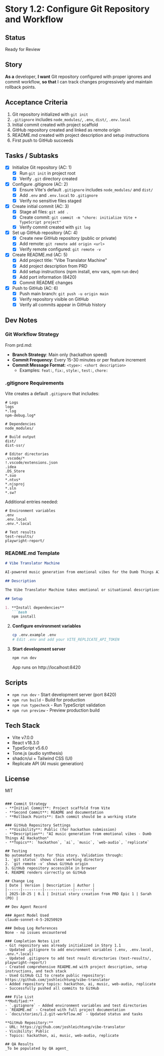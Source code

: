 # Story 1.2: Configure Git Repository and Workflow

## Status
Ready for Review

## Story
**As a** developer,
**I want** Git repository configured with proper ignores and commit workflow,
**so that** I can track changes progressively and maintain rollback points.

## Acceptance Criteria
1. Git repository initialized with `git init`
2. `.gitignore` includes `node_modules/`, `.env`, `dist/`, `.env.local`
3. Initial commit created with project scaffold
4. GitHub repository created and linked as remote origin
5. README.md created with project description and setup instructions
6. First push to GitHub succeeds

## Tasks / Subtasks
- [x] Initialize Git repository (AC: 1)
  - [x] Run `git init` in project root
  - [x] Verify `.git` directory created
- [x] Configure .gitignore (AC: 2)
  - [x] Ensure Vite's default `.gitignore` includes `node_modules/` and `dist/`
  - [x] Add `.env` and `.env.local` to `.gitignore`
  - [x] Verify no sensitive files staged
- [x] Create initial commit (AC: 3)
  - [x] Stage all files: `git add .`
  - [x] Create commit: `git commit -m "chore: initialize Vite + TypeScript project"`
  - [x] Verify commit created with `git log`
- [x] Set up GitHub repository (AC: 4)
  - [x] Create new GitHub repository (public or private)
  - [x] Add remote: `git remote add origin <url>`
  - [x] Verify remote configured: `git remote -v`
- [x] Create README.md (AC: 5)
  - [x] Add project title: "Vibe Translator Machine"
  - [x] Add project description from PRD
  - [x] Add setup instructions (npm install, env vars, npm run dev)
  - [x] Add port information (8420)
  - [x] Commit README changes
- [x] Push to GitHub (AC: 6)
  - [x] Push main branch: `git push -u origin main`
  - [x] Verify repository visible on GitHub
  - [x] Verify all commits appear in GitHub history

## Dev Notes

### Git Workflow Strategy
From prd.md:
- **Branch Strategy**: Main only (hackathon speed)
- **Commit Frequency**: Every 15-30 minutes or per feature increment
- **Commit Message Format**: `<type>: <short description>`
  - Examples: `feat:`, `fix:`, `style:`, `test:`, `chore:`

### .gitignore Requirements
Vite creates a default `.gitignore` that includes:
```
# Logs
logs
*.log
npm-debug.log*

# Dependencies
node_modules/

# Build output
dist/
dist-ssr/

# Editor directories
.vscode/*
!.vscode/extensions.json
.idea
.DS_Store
*.suo
*.ntvs*
*.njsproj
*.sln
*.sw?
```

Additional entries needed:
```
# Environment variables
.env
.env.local
.env.*.local

# Test results
test-results/
playwright-report/
```

### README.md Template
```markdown
# Vibe Translator Machine

AI-powered music generation from emotional vibes for the Dumb Things AI Hackathon.

## Description

The Vibe Translator Machine takes emotional or situational descriptions and translates them into playable music using Replicate's MusicGen-Chord AI model. It combines AI-generated chord progressions with Tone.js synthesis for an interactive jamming experience.

## Setup

1. **Install dependencies**
   ```bash
   npm install
   ```

2. **Configure environment variables**
   ```bash
   cp .env.example .env
   # Edit .env and add your VITE_REPLICATE_API_TOKEN
   ```

3. **Start development server**
   ```bash
   npm run dev
   ```

   App runs on http://localhost:8420

## Scripts

- `npm run dev` - Start development server (port 8420)
- `npm run build` - Build for production
- `npm run typecheck` - Run TypeScript validation
- `npm run preview` - Preview production build

## Tech Stack

- Vite v7.0.0
- React v18.3.0
- TypeScript v5.6.0
- Tone.js (audio synthesis)
- shadcn/ui + Tailwind CSS (UI)
- Replicate API (AI music generation)

## License

MIT
```

### Commit Strategy
- **Initial Commit**: Project scaffold from Vite
- **Second Commit**: README and documentation
- **Rollback Points**: Each commit should be a working state

### GitHub Repository Settings
- **Visibility**: Public (for hackathon submission)
- **Description**: "AI music generation from emotional vibes - Dumb Things AI Hackathon"
- **Topics**: `hackathon`, `ai`, `music`, `web-audio`, `replicate`

## Testing
No automated tests for this story. Validation through:
1. `git status` shows clean working directory
2. `git remote -v` shows GitHub origin
3. GitHub repository accessible in browser
4. README renders correctly on GitHub

## Change Log
| Date | Version | Description | Author |
|------|---------|-------------|--------|
| 2025-10-25 | 0.1 | Initial story creation from PRD Epic 1 | Sarah (PO) |

## Dev Agent Record

### Agent Model Used
claude-sonnet-4-5-20250929

### Debug Log References
None - no issues encountered

### Completion Notes List
- Git repository was already initialized in Story 1.1
- Updated .gitignore to add environment variables (.env, .env.local, .env.*.local)
- Updated .gitignore to add test result directories (test-results/, playwright-report/)
- Created comprehensive README.md with project description, setup instructions, and tech stack
- Used GitHub CLI to create public repository: https://github.com/joshleichtung/vibe-translator
- Added repository topics: hackathon, ai, music, web-audio, replicate
- Successfully pushed all commits to GitHub

### File List
**Modified:**
- `.gitignore` - Added environment variables and test directories
- `README.md` - Created with full project documentation
- `docs/stories/1.2.git-workflow.md` - Updated status and tasks

**GitHub Repository:**
- URL: https://github.com/joshleichtung/vibe-translator
- Visibility: Public
- Topics: hackathon, ai, music, web-audio, replicate

## QA Results
_To be populated by QA agent_

